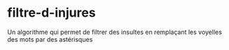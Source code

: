 # filtre-d-injures
Un algorithme qui permet de filtrer des insultes en remplaçant les voyelles des mots par des astérisques
